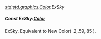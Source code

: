 _[std](../../modules/std/std-module.md):[std.graphics](../../modules/std/std-graphics.md).[Color](../../modules/std/std-graphics-color.md).ExSky_
##### Const ExSky:[Color](../../modules/std/std-graphics-color.md)
ExSky. Equivalent to New Color( .2,.59,.85 ).

